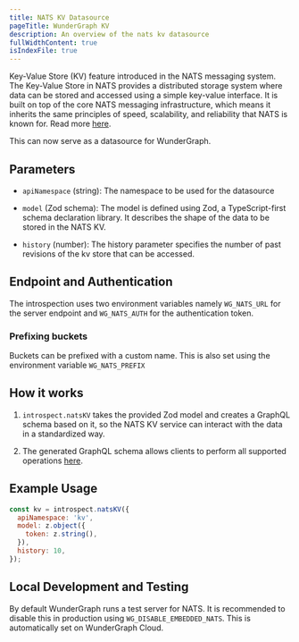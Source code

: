 ```yaml
---
title: NATS KV Datasource
pageTitle: WunderGraph KV
description: An overview of the nats kv datasource
fullWidthContent: true
isIndexFile: true
---
```


Key-Value Store (KV) feature introduced in the NATS messaging system. The Key-Value Store in NATS provides a distributed storage system where data can be stored and accessed using a simple key-value interface. It is built on top of the core NATS messaging infrastructure, which means it inherits the same principles of speed, scalability, and reliability that NATS is known for. Read more [here](https://docs.nats.io/using-nats/developer/develop_jetstream/kv).

This can now serve as a datasource for WunderGraph.

## Parameters

- `apiNamespace` (string): The namespace to be used for the datasource

- `model` (Zod schema): The model is defined using Zod, a TypeScript-first schema declaration library. It describes the shape of the data to be stored in the NATS KV.

- `history` (number): The history parameter specifies the number of past revisions of the kv store that can be accessed.

## Endpoint and Authentication

The introspection uses two environment variables namely `WG_NATS_URL` for the server endpoint and `WG_NATS_AUTH` for the authentication token.

### Prefixing buckets

Buckets can be prefixed with a custom name. This is also set using the environment variable `WG_NATS_PREFIX`

## How it works

1. `introspect.natsKV` takes the provided Zod model and creates a GraphQL schema based on it, so the NATS KV service can interact with the data in a standardized way.

2. The generated GraphQL schema allows clients to perform all supported operations [here](https://docs.nats.io/using-nats/developer/develop_jetstream/kv).

## Example Usage

```javascript
const kv = introspect.natsKV({
  apiNamespace: 'kv',
  model: z.object({
    token: z.string(),
  }),
  history: 10,
});
```

## Local Development and Testing

By default WunderGraph runs a test server for NATS. It is recommended to disable this in production using `WG_DISABLE_EMBEDDED_NATS`. This is automatically set on WunderGraph Cloud.
